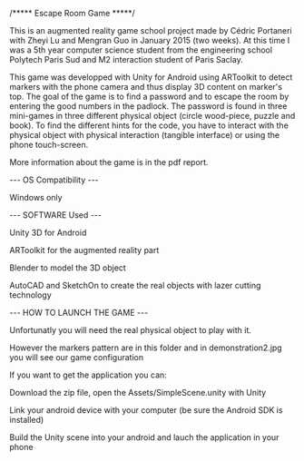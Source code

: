 /***** Escape Room Game *****/

This is an augmented reality game school project made by Cédric Portaneri with Zheyi Lu and Mengran Guo in January 2015 (two weeks). 
At this time I was a 5th year computer science student from the engineering school Polytech Paris Sud and M2 interaction student of Paris Saclay.

This game was developped with Unity for Android using ARToolkit to detect markers with the phone camera and thus display 3D content on marker's top.
The goal of the game is to find a password and to escape the room by entering the good numbers in the padlock.
The password is found in three mini-games in three different physical object (circle wood-piece, puzzle and book). To find the different hints for the code,
you have to interact with the physical object with physical interaction (tangible interface) or using the phone touch-screen.

More information about the game is in the pdf report.

--- OS Compatibility ---

Windows only

--- SOFTWARE Used ---

Unity 3D for Android

ARToolkit for the augmented reality part

Blender to model the 3D object

AutoCAD and SketchOn to create the real objects with lazer cutting technology

--- HOW TO LAUNCH THE GAME ---

Unfortunatly you will need the real physical object to play with it. 

However the markers pattern are in this folder and in demonstration2.jpg you will see our game configuration 

If you want to get the application you can:

  Download the zip file, open the Assets/SimpleScene.unity with Unity
  
  Link your android device with your computer (be sure the Android SDK is installed)
  
  Build the Unity scene into your android and lauch the application in your phone

